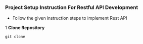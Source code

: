 ###  Project Setup Instruction  For Restful API Development 

- Follow the given instruction steps to implement Rest API 

1 **Clone Repository**
```
git clone 
```
